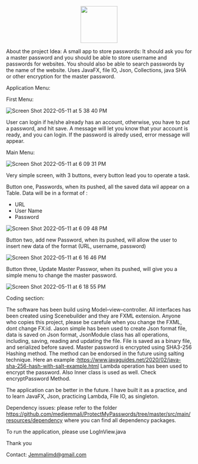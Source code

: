 <div id="header" align="center">
  <img src="https://media.giphy.com/media/M9gbBd9nbDrOTu1Mqx/giphy.gif" width="100"/>
</div>


About the project Idea: A small app to store passwords: It should ask you for a master password and you should be able to store username and passwords for websites. You should also be able to search passwords by the name of the website. Uses JavaFX, file IO, Json, Collections, java SHA or other encryption for the master password.

Application Menu:

First Menu: 

![Screen Shot 2022-05-11 at 5 38 40 PM](https://user-images.githubusercontent.com/98445818/167963764-97c1251b-409f-4230-8752-5bdfee8ad10f.png)


User can login if he/she already has an account, otherwise, you have to put a password, and hit save. A message will let you know that your account is ready, and you can login. If the password is alredy used, error message will appear. 

Main Menu: 

![Screen Shot 2022-05-11 at 6 09 31 PM](https://user-images.githubusercontent.com/98445818/167963903-b9797747-1504-4e0e-8390-f4564aad017e.png)

Very simple screen, with 3 buttons, every button lead you to operate a task. 

Button one, Passwords, when its pushed, all the saved data wil appear on a Table. Data will be in a format of :
- URL 
- User Name
- Password

![Screen Shot 2022-05-11 at 6 09 48 PM](https://user-images.githubusercontent.com/98445818/167964076-2e43264c-b99a-4bac-878e-fef68bc98dc5.png)

Button two, add new Password, when its pushed, will allow the user to insert new data of the format (URL, username, password)

![Screen Shot 2022-05-11 at 6 16 46 PM](https://user-images.githubusercontent.com/98445818/167964137-abe4e8c7-14b9-4574-88a6-2f2a95cd47a6.png)

Button three, Update Master Passwor, when its pushed, will give you a simple menu to change the master password.

![Screen Shot 2022-05-11 at 6 18 55 PM](https://user-images.githubusercontent.com/98445818/167965797-925c0b96-fcd9-4d78-aaec-c497e908a555.png)


Coding section: 

The software has been build using Model–view–controller. 
All interfaces has been created using Scenebuilder and they are FXML extension. Anyone who copies this project, please be carefule when you change the FXML, dont change FX:id. 
Jason simple has been used to create Json format file, data is saved on Json format, JsonModule class has all operations, including, saving, reading and updating the file. File is saved as a binary file, and serialized before saved. 
Master password is encrypted using SHA3-256 Hashing method. The method can be endorsed in the future using salting technique. Here an example :https://www.javaguides.net/2020/02/java-sha-256-hash-with-salt-example.html
Lambda operation has been used to encrypt the password. Also Inner class is used as well. Check encryptPassword Method. 

The application can be better in the future. I have built it as a practice, and to learn JavaFX, Json, practicing Lambda, File IO, as singleton. 


Dependency issues: 
please refer to the folder https://github.com/medjemmali/ProtectMyPasswords/tree/master/src/main/resources/dependency where you can find all dependency packages. 

To run the application, please use LogInView.java


Thank you 

Contact: Jemmalimd@gmail.com
